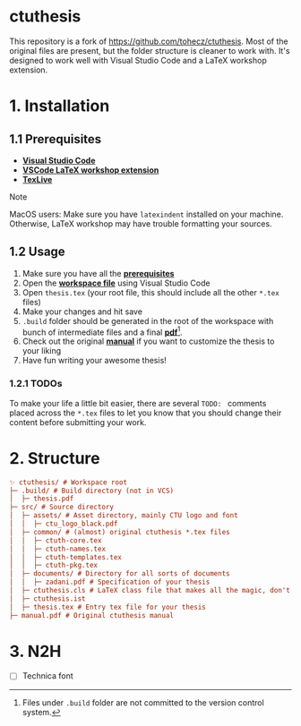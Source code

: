 # ctuthesis

This repository is a fork of https://github.com/tohecz/ctuthesis. Most of the original files are present, but the folder structure is cleaner to work with. It's designed to work well with Visual Studio Code and a LaTeX workshop extension.

# 1. Installation

## 1.1 Prerequisites

- [**Visual Studio Code**](https://code.visualstudio.com)
- [**VSCode LaTeX workshop extension**](https://marketplace.visualstudio.com/items?itemName=James-Yu.latex-workshop)
- [**TexLive**](https://tug.org/texlive)

> [!NOTE]
> MacOS users: Make sure you have `latexindent` installed on your machine. Otherwise, LaTeX workshop may have trouble formatting your sources.

## 1.2 Usage

1. Make sure you have all the [**prerequisites**](#11-prerequisites)
2. Open the [**workspace file**](./.vscode/thesis.code-workspace) using Visual Studio Code
3. Open `thesis.tex` (your root file, this should include all the other `*.tex` files)
4. Make your changes and hit save
5. `.build` folder should be generated in the root of the workspace with bunch of intermediate files and a final [**pdf**](./.build/thesis.pdf)[^1].
6. Check out the original [**manual**](./manual.pdf) if you want to customize the thesis to your liking
7. Have fun writing your awesome thesis!

### 1.2.1 TODOs

To make your life a little bit easier, there are several `TODO: ` comments placed across the `*.tex` files to let you know that you should change their content before submitting your work.

# 2. Structure

```ini
✨ ctuthesis/ # Workspace root
├─ .build/ # Build directory (not in VCS)
│  ├─ thesis.pdf
├─ src/ # Source directory
│  ├─ assets/ # Asset directory, mainly CTU logo and font
│  │  ├─ ctu_logo_black.pdf
│  ├─ common/ # (almost) original ctuthesis *.tex files
│  │  ├─ ctuth-core.tex
│  │  ├─ ctuth-names.tex
│  │  ├─ ctuth-templates.tex
│  │  ├─ ctuth-pkg.tex
│  ├─ documents/ # Directory for all sorts of documents
│  │  ├─ zadani.pdf # Specification of your thesis
│  ├─ ctuthesis.cls # LaTeX class file that makes all the magic, don't worry about it too much.
│  ├─ ctuthesis.ist
│  ├─ thesis.tex # Entry tex file for your thesis
├─ manual.pdf # Original ctuthesis manual
```

# 3. N2H

- [ ] Technica font

[^1]: Files under `.build` folder are not committed to the version control system.
